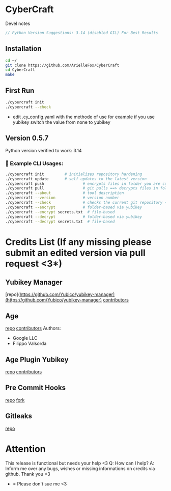 # CyberCraft
Devel notes
```c
// Python Version Suggestions: 3.14 (disabled GIL) For Best Results
```

## Installation
```bash
cd ~/
git clone https://github.com/ArielleFox/CyberCraft
cd CyberCraft
make
```

## First Run
```bash
./cybercraft init
./cybercraft --check
```
- edit .cy_config.yaml with the methode of use for example if you use yubikey switch the value from none to yubikey

## Version 0.5.7
Python version verified to work: 3.14

### 🧪 Example CLI Usages:
```bash
./cybercraft init         # initializes repository hardening
./cybercraft update       # self updates to the latest version
./cybercraft push                 # encrypts files in folder you are currently in ==> Git add ==> git push
./cybercraft pull                 # git pulls ==> decrypts files in folder you are currently in
./cybercraft --about              # tool description
./cybercraft --version            # version number
./cybercraft --check              # checks the current git repository + configurations
./cybercraft --encrypt            # folder-based via yubikey
./cybercraft --encrypt secrets.txt  # file-based
./cybercraft --decrypt            # folder-based via yubikey
./cybercraft --decrypt secrets.txt  # file-based
```

# Credits List (If any missing please submit an edited version via pull request <3*)
## Yubikey Manager
[repo](https://github.com/Yubico/yubikey-manager](https://github.com/Yubico/yubikey-manager)
[contributors](https://github.com/Yubico/yubikey-manager/graphs/contributors)

## Age
[repo](https://github.com/FiloSottile/age)
[contributors](https://github.com/FiloSottile/age/graphs/contributors)
 Authors:
 - Google LLC
 - Filippo Valsorda

## Age Plugin Yubikey
[repo](https://github.com/str4d/age-plugin-yubikey)
[contributors](https://github.com/str4d/age-plugin-yubikey/graphs/contributors)

## Pre Commit Hooks
[repo](https://github.com/pre-commit/pre-commit)
[fork](https://github.com/ArielleFox/pre-commit-hooks)

## Gitleaks
[repo](https://github.com/gitleaks/gitleaks)

# Attention
This release is functional but needs your help <3
Q: How can I help?
A: Inform me over any bugs, wishes or missing informations on credits via github. Thank you <3


* = Please don't sue me <3
